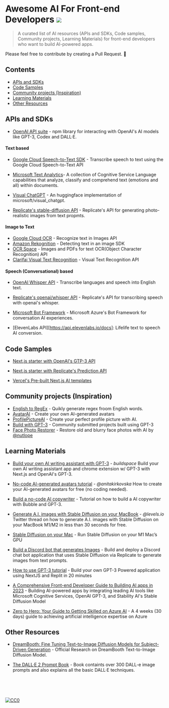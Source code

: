 # Awesome AI For Front-end Developers ![](https://cdn.rawgit.com/sindresorhus/awesome/d7305f38d29fed78fa85652e3a63e154dd8e8829/media/badge.svg)
> A curated list of AI resources (APIs and SDKs, Code samples, Community projects, Learning Materials) for front-end developers who want to build AI-powered apps.

Please feel free to contribute by creating a Pull Request. 🚀

## Contents
  - [APIs and SDKs](#apis-and-sdks)
  - [Code Samples](#code-samples)
  - [Community projects (Inspiration)](#community-projects-inspiration)
  - [Learning Materials](#learning-materials)
  - [Other Resources](#other-resources)





## APIs and SDKs
* [OpenAI API suite](https://beta.openai.com/docs/libraries/node-js-library) - npm library for interacting with OpenAI's AI models like GPT-3, Codex and DALL·E.

#### Text based
* [Google Cloud Speech-to-Text SDK](https://cloud.google.com/speech-to-text/docs/transcribe-client-libraries#client-libraries-install-nodejs) - Transcribe speech to text using the Google Cloud Speech-to-Text API
* [Microsoft Text Analytics](https://azure.microsoft.com/en-ca/products/cognitive-services/text-analytics/#overview)- A collection of Cognitive Service Language capabilities that analyze, classify and comprehend text (emotions and all) within documents.

* [Visual ChatGPT](https://huggingface.co/spaces/microsoft/visual_chatgpt) - An huggingface implementation of microsoft/visual_chatgpt. 

* [Replicate's stable-diffusion API](https://replicate.com/stability-ai/stable-diffusion/api) - Replicate's API for generating photo-realistic images from text propmts.

#### Image to Text
* [Google Cloud OCR](https://cloud.google.com/vision/docs/ocr) - Recognize text in Images API
* [Amazon Rekognition](https://docs.aws.amazon.com/rekognition/latest/dg/text-detecting-text-procedure.html) - Detecting text in an image SDK
* [OCR.Space](https://ocr.space/OCRAPI) - Images and PDFs for text OCR(Object Character Recognition) API 
* [Clarifai Visual Text Recognition](https://docs.clarifai.com/api-guide/workflows/common-workflows/visual-text-recognition-walkthrough/) - Visual Text Recognition API


#### Speech (Conversational) based

* [OpenAI Whisper API](https://openai.com/blog/introducing-chatgpt-and-whisper-apis?utm_medium=email&_hsmi=248356722&utm_content=248356722&utm_source=hs_email#:~:text=contact%20us.-,Whisper%20API,-Whisper%2C%20the%20speech) - Transcribe languages and speech into English text.

* [Replicate's openai/whisper API](https://replicate.com/openai/whisper/api) - Replicate's API for transcribing speech with openai's whisper.

* [Microsoft Bot Framework](https://github.com/microsoft/botframework-sdk) - Microsoft Azure's Bot Framework for conversation AI experiences.

* [ElevenLabs API][https://api.elevenlabs.io/docs]: Lifelife text to speech AI conversion.

## Code Samples
* [Next.js starter with OpenAI's GTP-3 API](https://github.com/openai/openai-quickstart-node)
* [Next.js starter with Replicate's Prediction API](https://github.com/replicate/getting-started-nextjs)

* [Vercel's Pre-built Next.js AI templates ](https://vercel.com/templates?framework=next.js&type=ai)

## Community projects (Inspiration)
* [English to RegEx](https://www.autoregex.xyz/) - Quikly generate regex froom English words.
* [AvatarAI](https://avatarai.me/) - Create your own
AI-generated avatars
* [ProfilePictureAI](https://www.profilepicture.ai/) - Create your perfect profile picture with AI.
* [Build with  GPT-3](https://www.buildgpt3.com/) - Community submitted projects built using GPT-3
* [Face Photo Restorer](https://github.com/Nutlope/restorePhotos) - Restore old and blurry face photos with AI by [@nutlope](https://github.com/Nutlope)

## Learning Materials
* [Build your own AI writing assistant with GPT-3](https://buildspace.so/p/build-ai-writing-assistant-gpt3) - _buildspace_
Build your own AI writing assistant app and chrome extension w/ GPT-3 with Next.js and OpenAI's GPT-3.

* [No-code AI-generated avatars tutorial](https://biyo.notion.site/biyo/How-to-create-your-AI-generated-avatars-for-free-no-coding-needed-84c98ce95405478cb8dda4fb8b9d4f29) - _@anitakirkovska_ How to create your AI-generated avatars for free (no coding needed).

* [Build a no-code AI copywriter](https://www.joshmunsch.com/post/build-a-nocode-ai-copywriter) - Tutorial on how to build a AI copywriter with Bubble and GPT-3.

* [Generate A.I. images with Stable Diffusion on your MacBook](https://twitter.com/levelsio/status/1565736603062079489) - _@levels.io_ Twitter thread on how to generate A.I. images with Stable Diffusion on your MacBook M1/M2 in less than 30 seconds for free.

* [Stable Diffusion on your Mac](https://replicate.com/blog/run-stable-diffusion-on-m1-mac) - Run Stable Diffusion on your M1 Mac’s GPU

* [Build a Discord bot that generates Images](https://replicate.com/docs/get-started/discord-bot) - Build and deploy a Discord chat bot application that uses Stable Diffusion via Replicate to generate images from text prompts.

* [How to use GPT-3 tutorial](https://lablab.ai/t/gpt3) - Build your own GPT-3 Powered application using NextJS and Replit in 20 minutes

* [A Comprehensive Front-end Developer Guide to Building AI apps in 2023](https://frontendcode.hashnode.dev/a-comprehensive-front-end-developer-guide-to-building-ai-apps-in-2023) - Building AI-powered apps by integrating leading AI tools like Microsoft Cognitive Services, OpenAI GPT-3, and Stability AI's Stable Diffusion Model

* [Zero to Hero: Your Guide to Getting Skilled on Azure AI](https://azure.microsoft.com/en-us/resources/azure-ai-learning-journey/) - A 4 weeks (30 days) guide to achieving artificial intelligence expertise on Azure

## Other Resources
* [DreamBooth: Fine Tuning Text-to-Image Diffusion Models for Subject-Driven Generation](https://arxiv.org/abs/2208.12242) - Official Research on DreamBooth Text-to-Image Diffusion Model. 

* [The DALL·E 2 Prompt Book](https://dallery.gallery/the-dalle-2-prompt-book/) - Book containts over 300 DALL-e image prompts and also explains all the basic DALL·E techniques.

<br />
<br />
<br />


[![CC0](https://licensebuttons.net/p/zero/1.0/88x31.png)](http://creativecommons.org/publicdomain/zero/1.0/)

